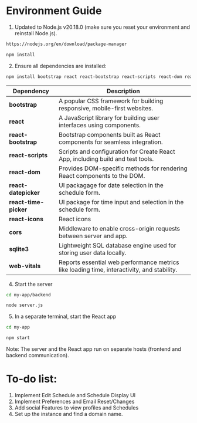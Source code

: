 
# Environment Guide

1. Updated to Node.js v20.18.0 (make sure you reset your environment and reinstall Node.js).
```bash
https://nodejs.org/en/download/package-manager
```
```bash
npm install
```
2. Ensure all dependencies are installed:

```bash
npm install bootstrap react react-bootstrap react-scripts react-dom react-datepicker cors sqlite3 web-vitals react-time-picker react-icons
```
| Dependency         |Description                                                                 |
|-------------------|-----------------------------------------------------------------------------|
| **bootstrap**      | A popular CSS framework for building responsive, mobile-first websites.     |
| **react**          | A JavaScript library for building user interfaces using components.         |
| **react-bootstrap**| Bootstrap components built as React components for seamless integration.    |
| **react-scripts**  | Scripts and configuration for Create React App, including build and test tools. |
| **react-dom**      | Provides DOM-specific methods for rendering React components to the DOM.    |
|**react-datepicker**| UI packagage for date selection in the schedule form. |
|**react-time-picker**| UI package for time input and selection in the schedule form. | 
|**react-icons**| React icons |
| **cors**           | Middleware to enable cross-origin requests between server and app.          |
| **sqlite3**        | Lightweight SQL database engine used for storing user data locally.         |
| **web-vitals**     | Reports essential web performance metrics like loading time, interactivity, and stability. |



4.  Start the server
```bash 
cd my-app/backend
```
```bash
node server.js
```
5. In a separate terminal, start the React app
```bash
cd my-app
```
```bash
npm start
```

Note: The server and the React app run on separate hosts (frontend and backend communication).


# To-do list:
1. Implement Edit Schedule and Schedule Display UI
2. Implement Preferences and Email Reset/Changes
3. Add social Features to view profiles and Schedules
4. Set up the instance and find a domain name.
